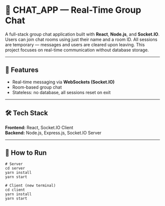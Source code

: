 # 💬 CHAT_APP — Real-Time Group Chat

A full-stack group chat application built with **React**, **Node.js**, and **Socket.IO**. 
Users can join chat rooms using just their name and a room ID. All sessions are temporary — messages and users are cleared upon leaving.
This project focuses on real-time communication without database storage.

---
## 🚀 Features
- Real-time messaging via **WebSockets (Socket.IO)**
- Room-based group chat
- Stateless: no database, all sessions reset on exit

---
## 🛠️ Tech Stack
**Frontend:** React, Socket.IO Client  
**Backend:** Node.js, Express.js, Socket.IO Server

---
## 🔧 How to Run
```terminal
# Server
cd server
yarn install
yarn start

# Client (new terminal)
cd client
yarn install
yarn start
